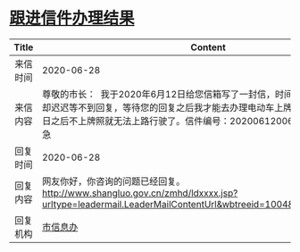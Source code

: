 # <a href="http://www.shangluo.gov.cn/zmhd/ldxxxx.jsp?urltype=leadermail.LeaderMailContentUrl&wbtreeid=1112&leadermailid=6091">跟进信件办理结果</a>
|Title|Content|
|:---:|---|
|来信时间|2020-06-28|
|来信内容|尊敬的市长：  我于2020年6月12日给您信箱写了一封信，时间已经过去2周有余，却迟迟等不到回复，等待您的回复之后我才能去办理电动车上牌等相关业务，7月1日之后不上牌照就无法上路行驶了。信件编号：20200612006 在线等待！急急急急|
|回复时间|2020-06-28|
|回复内容|网友你好，你咨询的问题已经回复。http://www.shangluo.gov.cn/zmhd/ldxxxx.jsp?urltype=leadermail.LeaderMailContentUrl&wbtreeid=1004&leadermailid=6025|
|回复机构|<a href="../../categories/agencies/市信息办.md">市信息办</a>|
